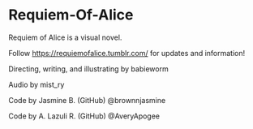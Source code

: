 # Requiem-Of-Alice

Requiem of Alice is a visual novel.

Follow https://requiemofalice.tumblr.com/ for updates and information!

Directing, writing, and illustrating by babieworm

Audio by mist_ry

Code by Jasmine B. (GitHub) @brownnjasmine

Code by A. Lazuli R. (GitHub) @AveryApogee